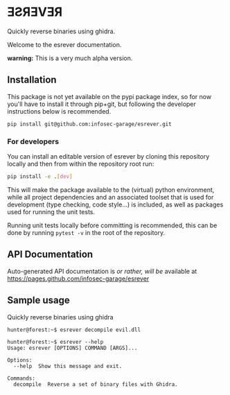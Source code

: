 # ƎƧЯƎVƎЯ
Quickly reverse binaries using ghidra.

Welcome to the esrever documentation.

**warning:** This is a very much alpha version.

## Installation

This package is not yet available on the pypi package index, so for now you'll have to install it through pip+git,
but following the developer instructions below is recommended.
```console
pip install git@github.com:infosec-garage/esrever.git
```

### For developers

You can install an editable version of esrever by cloning this repository locally
and then from within the repository root run:

```bash
pip install -e .[dev]
```
This will make the package available to the (virtual) python environment,
while all project dependencies and an associated toolset that is used for development (type checking, code style...)
is included, as well as packages used for running the unit tests.

Running unit tests locally before committing is recommended,
this can be done by running `pytest -v` in the root of the repository.

## API Documentation

Auto-generated API documentation is _or rather, will be_ available at https://pages.github.com/infosec-garage/esrever


## Sample usage

Quickly reverse binaries using ghidra

```console
hunter@forest:~$ esrever decompile evil.dll
```

```console
hunter@forest:~$ esrever --help
Usage: esrever [OPTIONS] COMMAND [ARGS]...

Options:
  --help  Show this message and exit.

Commands:
  decompile  Reverse a set of binary files with Ghidra.
```

